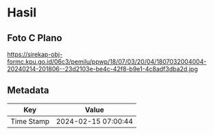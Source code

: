 # Hasil

## Foto C Plano

https://sirekap-obj-formc.kpu.go.id/06c3/pemilu/ppwp/18/07/03/20/04/1807032004004-20240214-201806--23d2103e-be4c-42f8-b9e1-4c8adf3dba2d.jpg


## Metadata

| Key        | Value               |
| ---------- | ------------------- |
| Time Stamp | 2024-02-15 07:00:44 |



